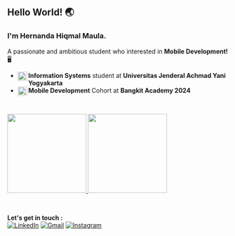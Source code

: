 

## Hello World! :earth_asia:
### I'm Hernanda Hiqmal Maula.

A passionate and ambitious student who interested in **Mobile Development!** 🖥️
<br>
- <a href="https://unjaya.ac.id/"><img align="left" alt="Unjaya" title="JavaScript" width="21px" src="https://upload.wikimedia.org/wikipedia/commons/thumb/e/e3/Universitas_Jenderal_Achmad_Yani_Yogyakarta.png/800px-Universitas_Jenderal_Achmad_Yani_Yogyakarta.png"/></a>
**Information Systems** student at **Universitas Jenderal Achmad Yani Yogyakarta**
- <a href="https://www.linkedin.com/company/bangkit-academy/"><img align="left" alt="Bangkit" title="JavaScript" width="21px" src="https://storage.googleapis.com/kampusmerdeka_kemdikbud_go_id/mitra/mitra_e7e4d54b-6688-45e9-96a6-1a2e04be63a0.png"/></a>
**Mobile Development** Cohort at **Bangkit Academy 2024**
<br>
<p align="left">
<a href="https://github.com/hiqmalism">
  <img height="180em" src="https://github-readme-stats.vercel.app/api?username=hiqmalism&theme=blueberry&show_icons=true&hide_border=true&count_private=true"/>
  <img height="180em" src="https://github-readme-stats.vercel.app/api/top-langs/?username=hiqmalism&theme=blueberry&show_icons=true&hide_border=true&layout=compact"/>
</a>
</p>
<br>


**Let's get in touch :**
<br>
<a href="https://www.linkedin.com/in/hernanda-hiqmal" target="_blank"><img src="https://img.shields.io/badge/LinkedIn-%230077B5.svg?&style=flat-square&logo=linkedin&logoColor=white" alt="LinkedIn"></a>
<a href="https://mail.google.com/mail/u/0/?view=cm&tf=1&fs=1&to=hernanda.office@gmail.com" target="_blank"><img src="https://img.shields.io/badge/Gmail-D14836?style=flat-square&logo=gmail&logoColor=white" alt="Gmail"></a>
<a href="https://www.instagram.com/hrnndaxhiqmal" target="_blank"><img src="https://img.shields.io/badge/Instagram-%23E4405F.svg?&style=flat-square&logo=instagram&logoColor=white" alt="Instagram"></a>

